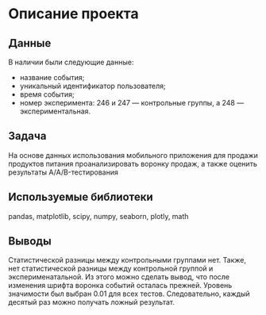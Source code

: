 # Описание проекта
## Данные
В наличии были следующие данные:
* название события;
* уникальный идентификатор пользователя;
* время события;
* номер эксперимента: 246 и 247 — контрольные группы, а 248 — экспериментальная.
## Задача
На основе данных использования мобильного приложения для продажи продуктов питания проанализировать воронку продаж, а также оценить результаты A/A/B-тестирования 
## Используемые библиотеки
pandas, matplotlib, scipy, numpy, seaborn, plotly, math
## Выводы
Cтатистической разницы между контрольными группами нет. Также, нет статистической разницы между контрольной группой и эксперименатальной. Из этого можно сделать вывод, что после изменения шрифта воронка событий осталась прежней. Уровень значимости был выбран 0.01 для всех тестов. Следовательно, каждый десятый раз можно получать ложный результат.
